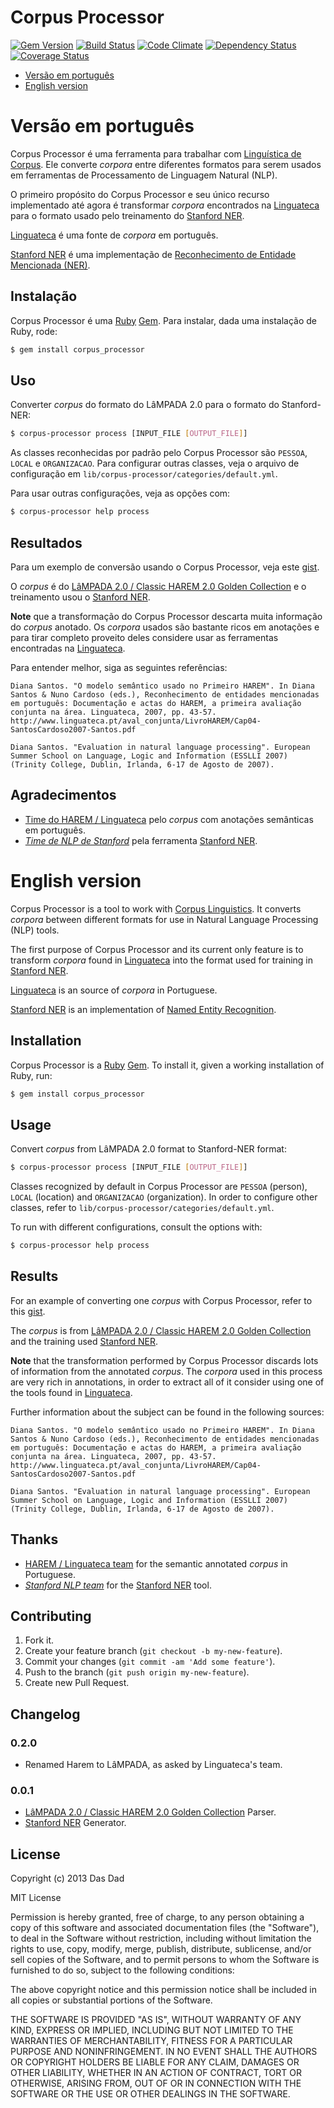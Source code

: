 Corpus Processor
================

[![Gem Version][1]](http://badge.fury.io/rb/corpus-processor)
[![Build Status][2]](https://travis-ci.org/dasdad/corpus-processor)
[![Code Climate][3]](https://codeclimate.com/github/dasdad/corpus-processor)
[![Dependency Status][4]](https://gemnasium.com/dasdad/corpus-processor)
[![Coverage Status][5]](https://coveralls.io/r/dasdad/corpus-processor)

* [Versão em português][6]
* [English version][7]

Versão em português
===================

Corpus Processor é uma ferramenta para trabalhar com [Linguística de
Corpus][8]. Ele converte _corpora_ entre diferentes formatos para serem usados
em ferramentas de Processamento de Linguagem Natural (NLP).

O primeiro propósito do Corpus Processor e seu único recurso implementado
até agora é transformar _corpora_ encontrados na [Linguateca][9] para o
formato usado pelo treinamento do [Stanford NER][10].

[Linguateca][11] é uma fonte de _corpora_ em português.

[Stanford NER][12] é uma implementação de [Reconhecimento de Entidade
Mencionada (NER)][13].

Instalação
----------

Corpus Processor é uma [Ruby][14] [Gem][15]. Para instalar, dada uma
instalação de Ruby, rode:

```bash
$ gem install corpus_processor
```

Uso
---

Converter _corpus_ do formato do LâMPADA 2.0 para o formato do Stanford-NER:

```bash
$ corpus-processor process [INPUT_FILE [OUTPUT_FILE]]
```

As classes reconhecidas por padrão pelo Corpus Processor são `PESSOA`, `LOCAL`
e `ORGANIZACAO`. Para configurar outras classes, veja o arquivo de configuração
em `lib/corpus-processor/categories/default.yml`.

Para usar outras configurações, veja as opções com:

```bash
$ corpus-processor help process
```

Resultados
----------

Para um exemplo de conversão usando o Corpus Processor, veja este [gist][16].

O _corpus_ é do [LâMPADA 2.0 / Classic HAREM 2.0 Golden Collection][17] e o
treinamento usou o [Stanford NER][18].

**Note** que a transformação do Corpus Processor descarta muita informação do
_corpus_ anotado. Os _corpora_ usados são bastante ricos em anotações e para
tirar completo proveito deles considere usar as ferramentas encontradas na
[Linguateca][19].

Para entender melhor, siga as seguintes referências:

```
Diana Santos. "O modelo semântico usado no Primeiro HAREM". In Diana Santos & Nuno Cardoso (eds.), Reconhecimento de entidades mencionadas em português: Documentação e actas do HAREM, a primeira avaliação conjunta na área. Linguateca, 2007, pp. 43-57.
http://www.linguateca.pt/aval_conjunta/LivroHAREM/Cap04-SantosCardoso2007-Santos.pdf

Diana Santos. "Evaluation in natural language processing". European Summer School on Language, Logic and Information (ESSLLI 2007) (Trinity College, Dublin, Irlanda, 6-17 de Agosto de 2007).
```

Agradecimentos
--------------

* [Time do HAREM / Linguateca][20] pelo _corpus_ com anotações semânticas em
  português.
* *[Time de NLP de Stanford][21]* pela ferramenta [Stanford NER][22].

English version
===============

Corpus Processor is a tool to work with [Corpus Linguistics][23]. It converts
_corpora_ between different formats for use in Natural Language Processing
(NLP) tools.

The first purpose of Corpus Processor and its current only feature is to
transform _corpora_ found in [Linguateca][24] into the format used for training
in [Stanford NER][25].

[Linguateca][26] is an source of _corpora_ in Portuguese.

[Stanford NER][27] is an implementation of [Named Entity Recognition][28].

Installation
------------

Corpus Processor is a [Ruby][29] [Gem][30]. To install it, given a working
installation of Ruby, run:

```bash
$ gem install corpus_processor
```

Usage
-----

Convert _corpus_ from LâMPADA 2.0 format to Stanford-NER format:

```bash
$ corpus-processor process [INPUT_FILE [OUTPUT_FILE]]
```

Classes recognized by default in Corpus Processor are `PESSOA` (person),
`LOCAL` (location) and `ORGANIZACAO` (organization). In order to configure
other classes, refer to `lib/corpus-processor/categories/default.yml`.

To run with different configurations, consult the options with:

```bash
$ corpus-processor help process
```

Results
-------

For an example of converting one _corpus_ with Corpus Processor, refer to this
[gist][31].

The _corpus_ is from [LâMPADA 2.0 / Classic HAREM 2.0 Golden Collection][32]
and the training used [Stanford NER][33].

**Note** that the transformation performed by Corpus Processor discards lots
of information from the annotated _corpus_. The _corpora_ used in this process
are very rich in annotations, in order to extract all of it consider using one
of the tools found in [Linguateca][34].

Further information about the subject can be found in the following sources:

```
Diana Santos. "O modelo semântico usado no Primeiro HAREM". In Diana Santos & Nuno Cardoso (eds.), Reconhecimento de entidades mencionadas em português: Documentação e actas do HAREM, a primeira avaliação conjunta na área. Linguateca, 2007, pp. 43-57.
http://www.linguateca.pt/aval_conjunta/LivroHAREM/Cap04-SantosCardoso2007-Santos.pdf

Diana Santos. "Evaluation in natural language processing". European Summer School on Language, Logic and Information (ESSLLI 2007) (Trinity College, Dublin, Irlanda, 6-17 de Agosto de 2007).
```

Thanks
------

* [HAREM / Linguateca team][35] for the semantic annotated _corpus_ in
  Portuguese.
* *[Stanford NLP team][36]* for the [Stanford NER][37] tool.

Contributing
------------

1. Fork it.
2. Create your feature branch (`git checkout -b my-new-feature`).
3. Commit your changes (`git commit -am 'Add some feature'`).
4. Push to the branch (`git push origin my-new-feature`).
5. Create new Pull Request.

Changelog
---------

### 0.2.0

* Renamed Harem to LâMPADA, as asked by Linguateca's team.

### 0.0.1

* [LâMPADA 2.0 / Classic HAREM 2.0 Golden Collection][38] Parser.
* [Stanford NER][39] Generator.

License
-------

Copyright (c) 2013 Das Dad

MIT License

Permission is hereby granted, free of charge, to any person obtaining
a copy of this software and associated documentation files (the
"Software"), to deal in the Software without restriction, including
without limitation the rights to use, copy, modify, merge, publish,
distribute, sublicense, and/or sell copies of the Software, and to
permit persons to whom the Software is furnished to do so, subject to
the following conditions:

The above copyright notice and this permission notice shall be
included in all copies or substantial portions of the Software.

THE SOFTWARE IS PROVIDED "AS IS", WITHOUT WARRANTY OF ANY KIND,
EXPRESS OR IMPLIED, INCLUDING BUT NOT LIMITED TO THE WARRANTIES OF
MERCHANTABILITY, FITNESS FOR A PARTICULAR PURPOSE AND
NONINFRINGEMENT. IN NO EVENT SHALL THE AUTHORS OR COPYRIGHT HOLDERS BE
LIABLE FOR ANY CLAIM, DAMAGES OR OTHER LIABILITY, WHETHER IN AN ACTION
OF CONTRACT, TORT OR OTHERWISE, ARISING FROM, OUT OF OR IN CONNECTION
WITH THE SOFTWARE OR THE USE OR OTHER DEALINGS IN THE SOFTWARE.


[1]: https://fury-badge.herokuapp.com/rb/corpus-processor.png
[2]: https://travis-ci.org/dasdad/corpus-processor.png
[3]: https://codeclimate.com/github/dasdad/corpus-processor.png
[4]: https://gemnasium.com/dasdad/corpus-processor.png
[5]: https://coveralls.io/repos/dasdad/corpus-processor/badge.png
[6]: #verso-em-portugus
[7]: #english-version
[8]: http://pt.wikipedia.org/wiki/Lingu%C3%ADstica_de_corpus
[9]: http://www.linguateca.pt
[10]: http://nlp.stanford.edu/software/CRF-NER.shtml
[11]: http://www.linguateca.pt
[12]: http://nlp.stanford.edu/software/CRF-NER.shtml
[13]: http://pt.wikipedia.org/wiki/Reconhecimento_de_entidade_mencionada
[14]: http://www.ruby-lang.org/
[15]: http://rubygems.org/
[16]: https://gist.github.com/leafac/5259008
[17]: http://www.linguateca.pt/HAREM/
[18]: http://nlp.stanford.edu/software/CRF-NER.shtml
[19]: http://www.linguateca.pt
[20]: http://www.linguateca.pt/HAREM
[21]: http://www-nlp.stanford.edu/
[22]: http://nlp.stanford.edu/software/CRF-NER.shtml
[23]: http://en.wikipedia.org/wiki/Corpus_linguistics
[24]: http://www.linguateca.pt
[25]: http://nlp.stanford.edu/software/CRF-NER.shtml
[26]: http://www.linguateca.pt
[27]: http://nlp.stanford.edu/software/CRF-NER.shtml
[28]: http://en.wikipedia.org/wiki/Named-entity_recognition
[29]: http://www.ruby-lang.org/
[30]: http://rubygems.org/
[31]: https://gist.github.com/leafac/5259008
[32]: http://www.linguateca.pt/HAREM/
[33]: http://nlp.stanford.edu/software/CRF-NER.shtml
[34]: http://www.linguateca.pt
[35]: http://www.linguateca.pt/HAREM
[36]: http://www-nlp.stanford.edu/
[37]: http://nlp.stanford.edu/software/CRF-NER.shtml
[38]: http://www.linguateca.pt/HAREM/
[39]: http://nlp.stanford.edu/software/CRF-NER.shtml
